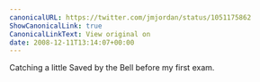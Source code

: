 ```yaml
---
canonicalURL: https://twitter.com/jmjordan/status/1051175862
ShowCanonicalLink: true
CanonicalLinkText: View original on
date: 2008-12-11T13:14:07+00:00
---
```

Catching a little Saved by the Bell before my first exam.
